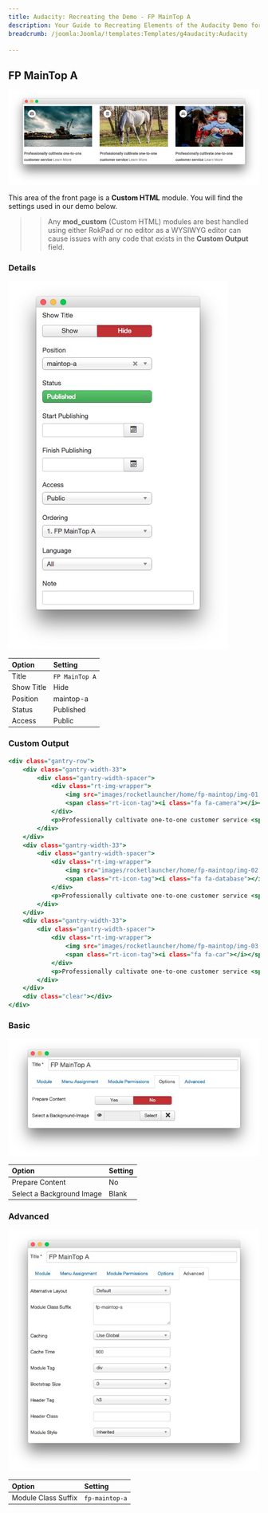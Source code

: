 ```yaml
---
title: Audacity: Recreating the Demo - FP MainTop A  
description: Your Guide to Recreating Elements of the Audacity Demo for Joomla
breadcrumb: /joomla:Joomla/!templates:Templates/g4audacity:Audacity

---
```


FP MainTop A
-----

![](assets/demo_7.jpeg)

This area of the front page is a **Custom HTML** module. You will find the settings used in our demo below.

>> Any **mod_custom** (Custom HTML) modules are best handled using either RokPad or no editor as a WYSIWYG editor can cause issues with any code that exists in the **Custom Output** field.

### Details

![](assets/demo_7a.jpeg)

| Option     | Setting        |
| :--------- | :-----------   |
| Title      | `FP MainTop A` |
| Show Title | Hide           |
| Position   | maintop-a      |
| Status     | Published      |
| Access     | Public         |

### Custom Output

~~~ .html
<div class="gantry-row">
    <div class="gantry-width-33">
        <div class="gantry-width-spacer">
            <div class="rt-img-wrapper">
                <img src="images/rocketlauncher/home/fp-maintop/img-01.jpg" alt="image" />
                <span class="rt-icon-tag"><i class="fa fa-camera"></i></span>
            </div>
            <p>Professionally cultivate one-to-one customer service <span><a class="learnmore" href="#">Learn More</a></span></p>
        </div>
    </div>
    <div class="gantry-width-33">
        <div class="gantry-width-spacer">
            <div class="rt-img-wrapper">
                <img src="images/rocketlauncher/home/fp-maintop/img-02.jpg" alt="image" />
                <span class="rt-icon-tag"><i class="fa fa-database"></i></span>
            </div>
            <p>Professionally cultivate one-to-one customer service <span><a class="learnmore" href="#">Learn More</a></span></p>
        </div>
    </div>
    <div class="gantry-width-33">
        <div class="gantry-width-spacer">
            <div class="rt-img-wrapper">
                <img src="images/rocketlauncher/home/fp-maintop/img-03.jpg" alt="image" />
                <span class="rt-icon-tag"><i class="fa fa-car"></i></span>
            </div>
            <p>Professionally cultivate one-to-one customer service <span><a class="learnmore" href="#">Learn More</a></span></p>
        </div>
    </div>      
    <div class="clear"></div>
</div>
~~~

### Basic

![](assets/demo_7b.jpeg)

| Option                    | Setting |
| :------------------------ | :------ |
| Prepare Content           | No      |
| Select a Background Image | Blank   |

### Advanced

![](assets/demo_7c.jpeg)

| Option              | Setting                            |
| :------------------ | :--------------------------------- |
| Module Class Suffix | `fp-maintop-a`                     |
